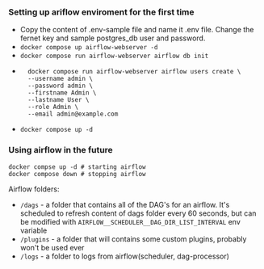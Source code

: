 ### Setting up ariflow enviroment for the first time

- Copy the content of .env-sample file and name it .env file. Change the fernet key and sample postgres_db user and password.
- `docker compose up airflow-webserver -d`
- `docker compose run airflow-webserver airflow db init`
- ```shell
    docker compose run airflow-webserver airflow users create \
    --username admin \
    --password admin \
    --firstname Admin \
    --lastname User \
    --role Admin \
    --email admin@example.com
- `docker compose up -d`


### Using airflow in the future


```shell
docker compse up -d # starting airflow
docker compose down # stopping airflow
```

Airflow folders:
- `/dags` - a folder that contains all of the DAG's for an airflow. It's scheduled to refresh content of dags folder every 60 seconds, but can be modified with `AIRFLOW__SCHEDULER__DAG_DIR_LIST_INTERVAL` env variable
- `/plugins` - a folder that will contains some custom plugins, probably won't be used ever
- `/logs` - a folder to logs from airflow(scheduler, dag-processor)